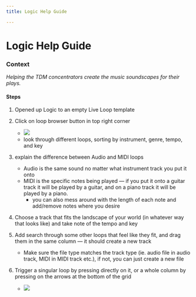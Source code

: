 ```yaml
---
title: Logic Help Guide

---
```


# Logic Help Guide

### Context
*Helping the TDM concentrators create the music soundscapes for their plays.*

#### Steps

1. Opened up Logic to an empty Live Loop template
2. Click on loop browser button in top right corner

    * ![](https://i.imgur.com/tFoD377.png)
    * look through different loops, sorting by instrument, genre, tempo, and key

3. explain the difference between Audio and MIDI loops

    * Audio is the same sound no matter what instrument track you put it onto
    * MIDI is the specific notes being played — if you put it onto a guitar track it will be played by a guitar, and on a piano track it will be played by a piano.
        * you can also mess around with the length of each note and add/remove notes where you desire


4. Choose a track that fits the landscape of your world (in whatever way that looks like) and take note of the tempo and key

5. Add search through some other loops that feel like they fit, and drag them in the same column — it should create a new track
    * Make sure the file type matches the track type (ie. audio file in audio track, MIDI in MIDI track etc.), if not, you can just create a new file


6. Trigger a singular loop by pressing directly on it, or a whole column by pressing on the arrows at the bottom of the grid
    * ![](https://i.imgur.com/5YwBkxx.png)
